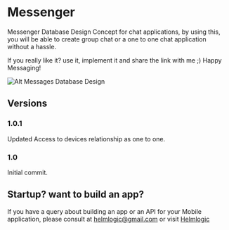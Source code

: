 # Messenger

Messenger Database Design Concept for chat applications, by using this, you will be able to create group chat or a  one to one chat application without a hassle. 

If you really like it? use it, implement it and share the link with me ;) Happy Messaging!

![Alt Messages Database Design](https://github.com/eyoosuf/Messenger/blob/master/Messenger.png)

## Versions 
### 1.0.1
Updated Access to devices relationship as one to one.

### 1.0 
Initial commit.

## Startup? want to build an app? 
If you have a query about building an app or an API for your Mobile application, please consult at helmlogic@gmail.com or visit [Helmlogic](http://helmlogic.com "Helmlogic")